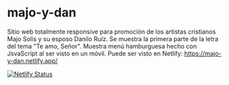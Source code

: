 # majo-y-dan
Sitio web totalmente responsive para promoción de los artistas cristianos Majo Solis y su esposo Danilo Ruíz.
Se muestra la primera parte de la letra del tema "Te amo, Señor".
Muestra menú hamburguesa hecho con JsvaScript al ser visto en un móvil.
Puede ser visto en Netlify: https://majo-y-dan.netlify.app/

[![Netlify Status](https://api.netlify.com/api/v1/badges/9c5d7cd4-a23c-4db9-93ca-f6feea67ae1e/deploy-status)](https://app.netlify.com/sites/majo-y-dan/deploys)
